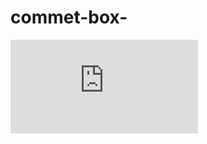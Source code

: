 # commet-box-

![cmnt](https://github.com/Thajudecodes/commet-box-/blob/acc1c1d80f03773f544e1e328a368b831619b6f1/Addcomment.html)
